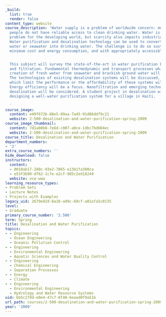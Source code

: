 ```yaml
---
_build:
  list: true
  render: false
content_type: website
course_description: 'Water supply is a problem of worldwide concern: more than 1 billion
  people do not have reliable access to clean drinking water. Water is a particular
  problem for the developing world, but scarcity also impacts industrial societies.
  Water purification and desalination technology can be used to convert brackish ground
  water or seawater into drinking water. The challenge is to do so sustainably, with
  minimum cost and energy consumption, and with appropriately accessible technologies.


  This subject will survey the state-of-the-art in water purification by desalination
  and filtration. Fundamental thermodynamic and transport processes which govern the
  creation of fresh water from seawater and brackish ground water will be developed.
  The technologies of existing desalination systems will be discussed, and factors
  which limit the performance or the affordability of these systems will be highlighted.
  Energy efficiency will be a focus. Nanofiltration and emerging technologies for
  desalination will be considered. A student project in desalination will involve
  designing a well-water purification system for a village in Haiti.

  '
course_image:
  content: e49f672b-88e5-89aa-7a45-91d86ddf9c21
  website: 2-500-desalination-and-water-purification-spring-2009
course_image_thumbnail:
  content: 7d1a08b8-7e6d-c007-a0ce-1dbc7bd604ec
  website: 2-500-desalination-and-water-purification-spring-2009
course_title: Desalination and Water Purification
department_numbers:
- '2'
extra_course_numbers: ''
hide_download: false
instructors:
  content:
  - 0018ab17-280c-93e2-7865-e13b1fa300ca
  - e53f3b90-df62-1c7e-e2cf-985c2ed18249
  website: ocw-www
learning_resource_types:
- Problem Sets
- Lecture Notes
- Projects with Examples
legacy_uid: 2679e92d-8a10-a99c-69cf-a01afa5c0135
level:
- Graduate
primary_course_number: '2.500'
term: Spring
title: Desalination and Water Purification
topics:
- - Engineering
  - Ocean Engineering
  - Oceanic Pollution Control
- - Engineering
  - Environmental Engineering
  - Aquatic Sciences and Water Quality Control
- - Engineering
  - Chemical Engineering
  - Separation Processes
- - Energy
  - Climate
- - Engineering
  - Environmental Engineering
  - Hydrology and Water Resource Systems
uid: bb5c279d-e0e4-47c7-8f40-6eaad0f9a51b
url_path: courses/2-500-desalination-and-water-purification-spring-2009
year: '2009'
---
```

